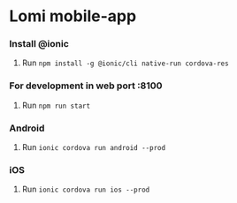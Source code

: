 # Lomi mobile-app

### Install @ionic

1. Run `npm install -g @ionic/cli native-run cordova-res`

### For development in web port :8100

1. Run `npm run start`

### Android

1. Run `ionic cordova run android --prod `

### iOS

1. Run `ionic cordova run ios --prod`
